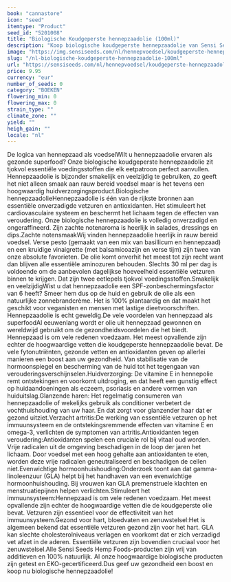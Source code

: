 ```yaml
---
book: "cannastore"
icon: "seed"
itemtype: "Product"
seed_id: "5201008"
title: "Biologische Koudgeperste hennepzaadolie (100ml)"
description: "Koop biologische koudgeperste hennepzaadolie van Sensi Seeds Hemp Foods. Topkwaliteit, organisch en een heerlijke smaak. Snel leverbaar in 100 ml"
image: "https://img.sensiseeds.com/nl/hennepvoedsel/koudgeperste-hennepzaadolie-100ml-image.png"
slug: "/nl-biologische-koudgeperste-hennepzaadolie-100ml"
url: "https://sensiseeds.com/nl/hennepvoedsel/koudgeperste-hennepzaadolie-100ml?a_aid=cannastore"
price: 9.95
currency: "eur"
number_of_seeds: 0
category: "BOEKEN"
flowering_min: 0
flowering_max: 0
strain_type: ""
climate_zone: ""
yield: ""
heigh_gain: ""
locale: "nl"
---
```

De logica van hennepzaad als voedselWilt u hennepzaadolie ervaren als gezonde superfood? Onze biologische koudgeperste hennepzaadolie zit tjokvol essentiële voedingsstoffen die elk eetpatroon perfect aanvullen. Hennepzaadolie is bijzonder smakelijk en veelzijdig te gebruiken, zo geeft het niet alleen smaak aan rauw bereid voedsel maar is het tevens een hoogwaardig huidverzorgingsproduct.Biologische hennepzaadolieHennepzaadolie is één van de rijkste bronnen aan essentiële onverzadigde vetzuren en antioxidanten. Het stimuleert het cardiovasculaire systeem en beschermt het lichaam tegen de effecten van veroudering. Onze biologische hennepzaadolie is volledig onverzadigd en ongeraffineerd. Zijn zachte notenaroma is heerlijk in salades, dressings en dips.Zachte notensmaakWij vinden hennepzaadolie heerlijk in rauw bereid voedsel. Verse pesto (gemaakt van een mix van basillicum en hennepzaad) en een kruidige vinaigrette (met balsamicoazijn en verse tijm) zijn twee van onze absolute favorieten. De olie komt onverhit het meest tot zijn recht want dan blijven alle essentiële aminozuren behouden. Slechts 30 ml per dag is voldoende om de aanbevolen dagelijkse hoeveelheid essentiële vetzuren binnen te krijgen. Dat zijn twee eetlepels tjokvol voedingsstoffen.Smakelijk en veelzijdigWist u dat hennepzaadolie een SPF-zonbeschermingsfactor van 6 heeft? Smeer hem dus op de huid en gebruik de olie als een natuurlijke zonnebrandcrème. Het is 100% plantaardig en dat maakt het geschikt voor veganisten en mensen met lastige dieetvoorschriften. Hennepzaadolie is echt geweldig.De vele voordelen van hennepzaad als superfoodAl eeuwenlang wordt er olie uit hennepzaad gewonnen en wereldwijd gebruikt om de gezondheidsvoordelen die het biedt. Hennepzaad is om vele redenen voedzaam. Het meest opvallende zijn echter de hoogwaardige vetten die koudgeperste hennepzaadolie bevat. De vele fytonutriënten, gezonde vetten en antioxidanten geven op allerlei manieren een boost aan uw gezondheid. Van stabilisatie van de hormoonspiegel en bescherming van de huid tot het tegengaan van verouderingsverschijnselen.Huidverzorging: De vitamine E in hennepolie remt ontstekingen en voorkomt uitdroging, en dat heeft een gunstig effect op huidaandoeningen als eczeem, psoriasis en andere vormen van huiduitslag.Glanzende haren: Het regelmatig consumeren van hennepzaadolie of wekelijks gebruik als conditioner verbetert de vochthuishouding van uw haar. En dat zorgt voor glanzender haar dat er gezond uitziet.Verzacht artritis:De werking van essentiële vetzuren op het immuunsysteem en de ontstekingsremmende effecten van vitamine E en omega-3, verlichten de symptomen van artritis.Antioxidanten tegen veroudering:Antioxidanten spelen een cruciale rol bij vitaal oud worden. Vrije radicalen uit de omgeving beschadigen in de loop der jaren het lichaam. Door voedsel met een hoog gehalte aan antioxidanten te eten, worden deze vrije radicalen geneutraliseerd en beschadigen de cellen niet.Evenwichtige hormoonhuishouding:Onderzoek toont aan dat gamma-linoleenzuur (GLA) helpt bij het handhaven van een evenwichtige hormoonhuishouding. Bij vrouwen kan GLA premenstruele klachten en menstruatiepijnen helpen verlichten.Stimuleert het immuunsysteem:Hennepzaad is om vele redenen voedzaam. Het meest opvallende zijn echter de hoogwaardige vetten die de koudgeperste olie bevat. Vetzuren zijn essentieel voor de effectiviteit van het immuunsysteem.Gezond voor hart, bloedvaten en zenuwstelsel:Het is algemeen bekend dat essentiële vetzuren gezond zijn voor het hart. GLA kan slechte cholesterolniveaus verlagen en voorkomt dat er zich verzadigd vet afzet in de aderen. Essentiële vetzuren zijn bovendien cruciaal voor het zenuwstelsel.Alle Sensi Seeds Hemp Foods-producten zijn vrij van additieven en 100% natuurlijk. Al onze hoogwaardige biologische producten zijn getest en EKO-gecertificeerd.Dus geef uw gezondheid een boost en koop nu biologische hennepzaadolie!
